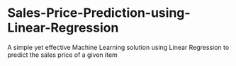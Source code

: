 # Sales-Price-Prediction-using-Linear-Regression
A simple yet effective Machine Learning solution using Linear Regression to predict the sales price of a given item
